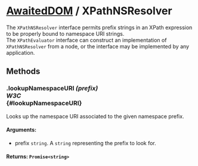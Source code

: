 # [AwaitedDOM](/docs/basic-client/awaited-dom) <span>/</span> XPathNSResolver

<div class='overview'>The&nbsp;<code>XPathNSResolver</code> interface permits prefix strings in an XPath expression to be properly bound to namespace URI strings.</div>

<div class='overview'>The <code>XPathEvaluator</code> interface can construct an implementation of <code>XPathNSResolver</code> from a node, or the interface may be implemented by any application.</div>

## Methods

### .lookupNamespaceURI *(prefix)* <div class="specs"><i>W3C</i></div> {#lookupNamespaceURI}

Looks up the namespace URI associated to the given namespace prefix.

#### **Arguments**:


 - prefix `string`. A `string` representing the prefix to look for.

#### **Returns**: `Promise<string>`
